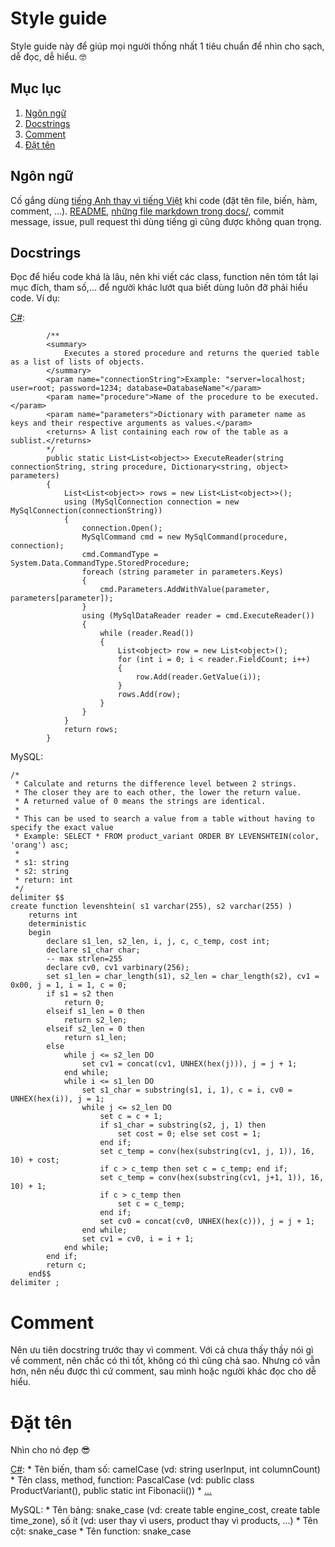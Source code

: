 # Style guide

Style guide này để giúp mọi người thống nhất 1 tiêu chuẩn để nhìn cho sạch, dễ đọc, dễ hiểu. 🤓

## Mục lục

1. [Ngôn ngữ](#ngôn-ngữ)
2. [Docstrings](#docstrings)
3. [Comment](#comment)
4. [Đặt tên](#đặt-tên)

## Ngôn ngữ

Cố gắng dùng [tiếng Anh thay vì tiếng Việt](https://classroom.google.com/c/Njg0NTY0NDgzMDYy/p/Njk0MDMwMzY1ODE2/details/) khi code (đặt tên file, biến, hàm, comment, ...).
[README](../README.md), [những file markdown trong docs/](../docs/), commit message, issue, pull request thì dùng tiếng gì cũng được không quan trọng.

## Docstrings

Đọc để hiểu code khá là lâu, nên khi viết các class, function nên tóm tắt lại mục đích, tham số,... để người khác lướt qua biết dùng luôn đỡ phải hiểu code.
Ví dụ:

[C#](https://learn.microsoft.com/en-us/dotnet/csharp/language-reference/language-specification/documentation-comments/):
```
        /**
        <summary>
            Executes a stored procedure and returns the queried table as a list of lists of objects.
        </summary>
        <param name="connectionString">Example: "server=localhost; user=root; password=1234; database=DatabaseName"</param>
        <param name="procedure">Name of the procedure to be executed.</param>
        <param name="parameters">Dictionary with parameter name as keys and their respective arguments as values.</param>
        <returns> A list containing each row of the table as a sublist.</returns>
        */
        public static List<List<object>> ExecuteReader(string connectionString, string procedure, Dictionary<string, object> parameters)
        {
            List<List<object>> rows = new List<List<object>>();
            using (MySqlConnection connection = new MySqlConnection(connectionString))
            {
                connection.Open();
                MySqlCommand cmd = new MySqlCommand(procedure, connection);
                cmd.CommandType = System.Data.CommandType.StoredProcedure;
                foreach (string parameter in parameters.Keys)
                {
                    cmd.Parameters.AddWithValue(parameter, parameters[parameter]);
                }
                using (MySqlDataReader reader = cmd.ExecuteReader())
                {
                    while (reader.Read())
                    {
                        List<object> row = new List<object>();
                        for (int i = 0; i < reader.FieldCount; i++)
                        {
                            row.Add(reader.GetValue(i));
                        }
                        rows.Add(row);
                    }
                }
            }
            return rows;
        }
```

MySQL:
```
/*
 * Calculate and returns the difference level between 2 strings. 
 * The closer they are to each other, the lower the return value.
 * A returned value of 0 means the strings are identical.
 * 
 * This can be used to search a value from a table without having to specify the exact value
 * Example: SELECT * FROM product_variant ORDER BY LEVENSHTEIN(color, 'orang') asc;
 * 
 * s1: string
 * s2: string
 * return: int
 */
delimiter $$
create function levenshtein( s1 varchar(255), s2 varchar(255) )
    returns int
    deterministic
    begin
        declare s1_len, s2_len, i, j, c, c_temp, cost int;
        declare s1_char char;
        -- max strlen=255
        declare cv0, cv1 varbinary(256);
        set s1_len = char_length(s1), s2_len = char_length(s2), cv1 = 0x00, j = 1, i = 1, c = 0;
        if s1 = s2 then
            return 0;
        elseif s1_len = 0 then
            return s2_len;
        elseif s2_len = 0 then
            return s1_len;
        else
            while j <= s2_len DO
                set cv1 = concat(cv1, UNHEX(hex(j))), j = j + 1;
            end while;
            while i <= s1_len DO
                set s1_char = substring(s1, i, 1), c = i, cv0 = UNHEX(hex(i)), j = 1;
                while j <= s2_len DO
                    set c = c + 1;
                    if s1_char = substring(s2, j, 1) then
                        set cost = 0; else set cost = 1;
                    end if;
                    set c_temp = conv(hex(substring(cv1, j, 1)), 16, 10) + cost;
                    if c > c_temp then set c = c_temp; end if;
                    set c_temp = conv(hex(substring(cv1, j+1, 1)), 16, 10) + 1;
                    if c > c_temp then
                        set c = c_temp;
                    end if;
                    set cv0 = concat(cv0, UNHEX(hex(c))), j = j + 1;
                end while;
                set cv1 = cv0, i = i + 1;
            end while;
        end if;
        return c;
    end$$
delimiter ;
```

# Comment

Nên ưu tiên docstring trước thay vì comment.
Với cả chưa thấy thầy nói gì về comment, nên chắc có thì tốt, không có thì cũng chả sao.
Nhưng có vẫn hơn, nên nếu được thì cứ comment, sau mình hoặc người khác đọc cho dễ hiểu.

# Đặt tên

Nhìn cho nó đẹp 😎

[C#](https://learn.microsoft.com/en-us/dotnet/csharp/fundamentals/coding-style/identifier-names/):
    * Tên biến, tham số: camelCase (vd: string userInput, int columnCount)
    * Tên class, method, function: PascalCase (vd: public class ProductVariant(), public static int Fibonacii())
    * [...](https://learn.microsoft.com/en-us/dotnet/csharp/fundamentals/coding-style/identifier-names/)

MySQL:
    * Tên bảng: snake_case (vd: create table engine_cost, create table time_zone), số ít (vd: user thay vì users, product thay vì products, ...)
    * Tên cột: snake_case
    * Tên function: snake_case